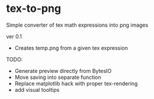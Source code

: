 # tex-to-png
 Simple converter of tex math expressions into png images
 
 ver 0.1
 - Creates temp.png from a given tex expression
 
 TODO:
 - Generate preview directly from BytesIO
 - Move saving into separate function
 - Replace matplotlib hack with proper tex-rendering
 - add visual tooltips
